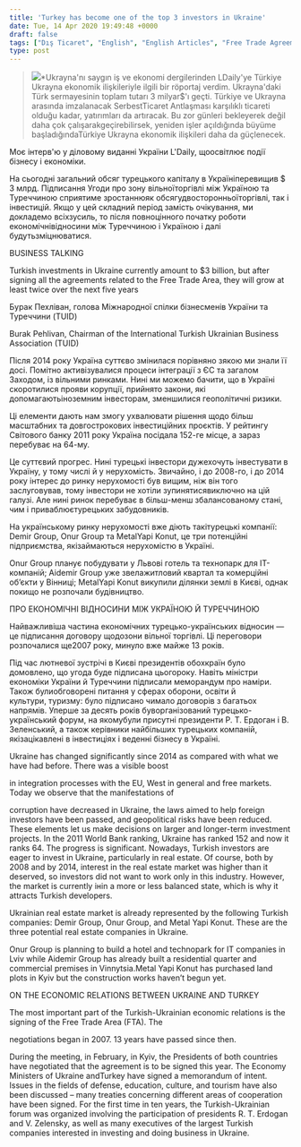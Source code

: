 ```yaml
---
title: 'Turkey has become one of the top 3 investors in Ukraine'
date: Tue, 14 Apr 2020 19:49:48 +0000
draft: false
tags: ["Dış Ticaret", "English", "English Articles", "Free Trade Agreement", "interview", "röportaj", "TUİD (Türk Ukrayna İşadamları Derneği)", "ukraine", "Ukrayna", "Ukrayna Dış İlişkileri", "Uluslarası İlişkiler"]
type: post
---
```


> 

> 
> ![](https://burakpehlivan.org/wp-content/uploads/2020/04/CFABB40B-DEA0-4647-89A0-C7794631CA98.jpeg)\*Ukrayna'nı saygın iş ve ekonomi dergilerinden LDaily'ye Türkiye Ukrayna ekonomik ilişkileriyle ilgili bir röportaj verdim. Ukrayna'daki Türk sermayesinin toplam tutarı 3 milyar$'ı geçti. Türkiye ve Ukrayna arasında imzalanacak SerbestTicaret Antlaşması karşılıklı ticareti olduğu kadar, yatırımları da artıracak. Bu zor günleri bekleyerek değil daha çok çalışarakgeçirebilirsek, yeniden işler açıldığında büyüme başladığındaTürkiye Ukrayna ekonomik ilişkileri daha da güçlenecek. 
> 
> 





Моє інтерв'ю у діловому виданні України L'Daily, щоосвітлює події бізнесу і економіки.




На сьогодні загальний обсяг турецького капіталу в Україніперевищив $ 3 млрд. Підписання Угоди про зону вільноїторгівлі між Україною та Туреччиною сприятиме зростаннюяк обсягудвосторонньоїторгівлі, так і інвестицій. Якщо у цей складний період замість очікування, ми докладемо всіхзусиль, то після повноцінного початку роботи економічнівідносини між Туреччиною і Україною і далі будутьзміцнюватися.




BUSINESS TALKING 




Turkish investments in Ukraine currently amount to $3 billion, but after signing all the agreements related to the Free Trade Area, they will grow at least twice over the next five years 




Бурак Пехліван, голова Міжнародної спілки бізнесменів України та Туреччини (TUID) 




Burak Pehlivan, Chairman of the International Turkish Ukrainian Business Association (TUID) 




Після 2014 року Україна суттєво змінилася порівняно зякою ми знали її досі. Помітно активізувалися процеси інтеграції з ЄС та загалом Заходом, із вільними ринками. Нині ми можемо бачити, що в Україні скоротилися прояви корупції, прийнято закони, які допомагаютьіноземним інвесторам, зменшилися геополітичні ризики.




Ці елементи дають нам змогу ухвалювати рішення щодо більш масштабних та довгострокових інвестиційних проєктів. У рейтингу Світового банку 2011 року Україна посідала 152-ге місце, а зараз перебуває на 64-му.




Це суттєвий прогрес. Нині турецькі інвестори дужехочуть інвестувати в Україну, у тому числі й у нерухомість. Звичайно, і до 2008-го, і до 2014 року інтерес до ринку нерухомості був вищим, ніж він того заслуговував, тому інвестори не хотіли зупинятисявиключно на цій галузі. Але нині ринок перебуває в більш-менш збалансованому стані, чим і приваблюєтурецьких забудовників.




На українському ринку нерухомості вже діють такітурецькі компанії: Demir Group, Onur Group та MetalYapi Konut, це три потенційні підприємства, якізаймаються нерухомістю в Україні.




Onur Group планує побудувати у Львові готель та технопарк для IT-компаній; Aidemir Group уже звелажитловий квартал та комерційні об’єкти у Вінниці; MetalYapi Konut викупили ділянки землі в Києві, однак покищо не розпочали будівництво.




ПРО ЕКОНОМІЧНІ ВІДНОСИНИ МІЖ УКРАЇНОЮ Й ТУРЕЧЧИНОЮ 




Найважливіша частина економічних турецько-українських відносин — це підписання договору щодозони вільної торгівлі. Ці переговори розпочалися ще2007 року, минуло вже майже 13 років.







Під час лютневої зустрічі в Києві президентів обохкраїн було домовлено, що угода буде підписана цьогороку. Навіть міністри економіки України й Туреччини підписали меморандум про наміри. Також булиобговорені питання у сферах оборони, освіти й культури, туризму: було підписано чимало договорів з багатьох напрямів. Уперше за десять років буворганізований турецько-український форум, на якомубули присутні президенти Р. Т. Ердоган і В. Зеленський, а також керівники найбільших турецьких компаній, якізацікавлені в інвестиціях і веденні бізнесу в Україні.




Ukraine has changed significantly since 2014 as compared with what we have had before. There was a visible boost 




in integration processes with the EU, West in general and free markets. Today we observe that the manifestations of 




corruption have decreased in Ukraine, the laws aimed to help foreign investors have been passed, and geopolitical risks have been reduced. These elements let us make decisions on larger and longer-term investment projects. In the 2011 World Bank ranking, Ukraine has ranked 152 and now it ranks 64. The progress is significant. Nowadays, Turkish investors are eager to invest in Ukraine, particularly in real estate. Of course, both by 2008 and by 2014, interest in the real estate market was higher than it deserved, so investors did not want to work only in this industry. However, the market is currently інin a more or less balanced state, which is why it attracts Turkish developers. 




Ukrainian real estate market is already represented by the following Turkish companies: Demir Group, Onur Group, and Metal Yapi Konut. These are the three potential real estate companies in Ukraine.




Onur Group is planning to build a hotel and technopark for IT companies in Lviv while Aidemir Group has already built a residential quarter and commercial premises in Vinnytsia.Metal Yapi Konut has purchased land plots in Kyiv but the construction works haven’t begun yet.




ON THE ECONOMIC RELATIONS BETWEEN UKRAINE AND TURKEY




The most important part of the Turkish-Ukrainian economic relations is the signing of the Free Trade Area (FTA). The




negotiations began in 2007. 13 years have passed since then.




During the meeting, in February, in Kyiv, the Presidents of both countries have negotiated that the agreement is to be signed this year. The Economy Ministers of Ukraine andTurkey have signed a memorandum of intent. Issues in the fields of defense, education, culture, and tourism have also been discussed – many treaties concerning different areas of cooperation have been signed. For the first time in ten years, the Turkish-Ukrainian forum was organized involving the participation of presidents R. T. Erdogan and V. Zelensky, as well as many executives of the largest Turkish companies interested in investing and doing business in Ukraine. 


